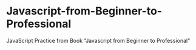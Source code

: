 # Javascript-from-Beginner-to-Professional
JavaScript Practice from Book "Javascript from Beginner to Professional"
